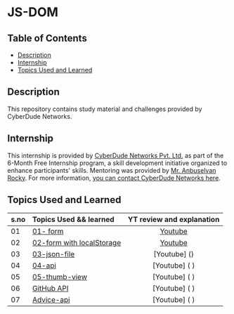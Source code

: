 # JS-DOM

## Table of Contents

- [Description](#description)
- [Internship](#internship)
- [Topics Used and Learned](#topics-used-and-learned)

## Description

This repository contains study material and challenges provided by CyberDude Networks.

## Internship

This internship is provided by [CyberDude Networks Pvt. Ltd.](https://youtube.com/cyberdudenetworks) as part of the 6-Month Free Internship program, a skill development initiative organized to enhance participants' skills. Mentoring was provided by [Mr. Anbuselvan Rocky](https://instagram.com/anbuselvanrocky). For more information, [you can contact CyberDude Networks here](https://cyberdudenetworks.com).

## Topics Used and Learned

| s.no | Topics Used && learned                            |                           YT review and explanation                            |
| :--- | :------------------------------------------------ | :----------------------------------------------------------------------------: |
| 01   | [01- form](./01-%20form/vite-project/) | [Youtube]()  |
| 02   | [02-form with localStorage](<02-form with localStorage>)| [Youtube]()  |
| 03   | [03-json-file](03-json-file) | [Youtube] ()  |
| 04   | [04-api](04-api)              | [Youtube] ( ) |
| 05   | [05-thumb-view](05-thumb-view) | [Youtube] ( ) |
| 06   | [GitHub API](06-repo-api)      | [Youtube] ( ) |
| 07   | [Advice-api](07-advice-api)    | [Youtube] ( ) |